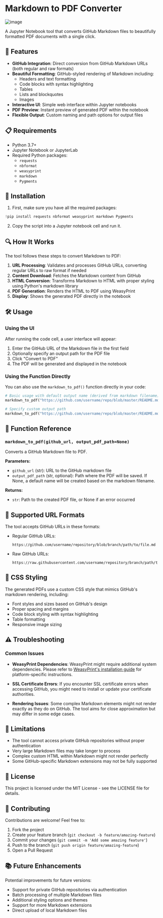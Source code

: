 # Markdown to PDF Converter

![image](https://github.com/user-attachments/assets/ad78a697-20e0-483c-9e79-6337a0a24d1b)


A Jupyter Notebook tool that converts GitHub Markdown files to beautifully formatted PDF documents with a single click.

## 🌟 Features

- **GitHub Integration**: Direct conversion from GitHub Markdown URLs (both regular and raw formats)
- **Beautiful Formatting**: GitHub-styled rendering of Markdown including:
  - Headers and text formatting
  - Code blocks with syntax highlighting
  - Tables
  - Lists and blockquotes
  - Images
- **Interactive UI**: Simple web interface within Jupyter notebooks
- **PDF Preview**: Instant preview of generated PDF within the notebook
- **Flexible Output**: Custom naming and path options for output files

## 📋 Requirements

- Python 3.7+
- Jupyter Notebook or JupyterLab
- Required Python packages:
  - `requests`
  - `nbformat`
  - `weasyprint`
  - `markdown`
  - `Pygments`

## 🚀 Installation

1. First, make sure you have all the required packages:

```python
!pip install requests nbformat weasyprint markdown Pygments
```

2. Copy the script into a Jupyter notebook cell and run it.

## 🔍 How It Works

The tool follows these steps to convert Markdown to PDF:

1. **URL Processing**: Validates and processes GitHub URLs, converting regular URLs to raw format if needed
2. **Content Download**: Fetches the Markdown content from GitHub
3. **HTML Conversion**: Transforms Markdown to HTML with proper styling using Python's markdown library
4. **PDF Generation**: Renders the HTML to PDF using WeasyPrint
5. **Display**: Shows the generated PDF directly in the notebook

## 🛠️ Usage

### Using the UI

After running the code cell, a user interface will appear:

1. Enter the GitHub URL of the Markdown file in the first field
2. Optionally specify an output path for the PDF file
3. Click "Convert to PDF"
4. The PDF will be generated and displayed in the notebook

### Using the Function Directly

You can also use the `markdown_to_pdf()` function directly in your code:

```python
# Basic usage with default output name (derived from markdown filename)
markdown_to_pdf("https://github.com/username/repo/blob/master/README.md")

# Specify custom output path
markdown_to_pdf("https://github.com/username/repo/blob/master/README.md", "output.pdf")
```

## 📝 Function Reference

### `markdown_to_pdf(github_url, output_pdf_path=None)`

Converts a GitHub Markdown file to PDF.

**Parameters:**
- `github_url` (str): URL to the GitHub markdown file
- `output_pdf_path` (str, optional): Path where the PDF will be saved. If None, a default name will be created based on the markdown filename.

**Returns:**
- `str`: Path to the created PDF file, or None if an error occurred

## 🔄 Supported URL Formats

The tool accepts GitHub URLs in these formats:

- Regular GitHub URLs:
  ```
  https://github.com/username/repository/blob/branch/path/to/file.md
  ```

- Raw GitHub URLs:
  ```
  https://raw.githubusercontent.com/username/repository/branch/path/to/file.md
  ```

## 🎨 CSS Styling

The generated PDFs use a custom CSS style that mimics GitHub's markdown rendering, including:

- Font styles and sizes based on GitHub's design
- Proper spacing and margins
- Code block styling with syntax highlighting
- Table formatting
- Responsive image sizing

## ⚠️ Troubleshooting

### Common Issues

- **WeasyPrint Dependencies**: WeasyPrint might require additional system dependencies. Please refer to [WeasyPrint's installation guide](https://doc.courtbouillon.org/weasyprint/stable/first_steps.html#installation) for platform-specific instructions.

- **SSL Certificate Errors**: If you encounter SSL certificate errors when accessing GitHub, you might need to install or update your certificate authorities.

- **Rendering Issues**: Some complex Markdown elements might not render exactly as they do on GitHub. The tool aims for close approximation but may differ in some edge cases.

## 🔄 Limitations

- The tool cannot access private GitHub repositories without proper authentication
- Very large Markdown files may take longer to process
- Complex custom HTML within Markdown might not render perfectly
- Some GitHub-specific Markdown extensions may not be fully supported

## 📄 License

This project is licensed under the MIT License - see the LICENSE file for details.

## 🤝 Contributing

Contributions are welcome! Feel free to:

1. Fork the project
2. Create your feature branch (`git checkout -b feature/amazing-feature`)
3. Commit your changes (`git commit -m 'Add some amazing feature'`)
4. Push to the branch (`git push origin feature/amazing-feature`)
5. Open a Pull Request

## 📚 Future Enhancements

Potential improvements for future versions:

- Support for private GitHub repositories via authentication
- Batch processing of multiple Markdown files
- Additional styling options and themes
- Support for more Markdown extensions
- Direct upload of local Markdown files
